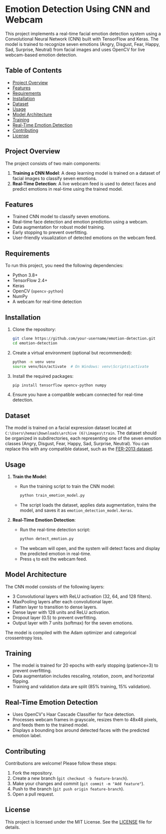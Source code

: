 # Emotion Detection Using CNN and Webcam

This project implements a real-time facial emotion detection system using a Convolutional Neural Network (CNN) built with TensorFlow and Keras. The model is trained to recognize seven emotions (Angry, Disgust, Fear, Happy, Sad, Surprise, Neutral) from facial images and uses OpenCV for live webcam-based emotion detection.

## Table of Contents
- [Project Overview](#project-overview)
- [Features](#features)
- [Requirements](#requirements)
- [Installation](#installation)
- [Dataset](#dataset)
- [Usage](#usage)
- [Model Architecture](#model-architecture)
- [Training](#training)
- [Real-Time Emotion Detection](#real-time-emotion-detection)
- [Contributing](#contributing)
- [License](#license)

## Project Overview
The project consists of two main components:
1. **Training a CNN Model**: A deep learning model is trained on a dataset of facial images to classify seven emotions.
2. **Real-Time Detection**: A live webcam feed is used to detect faces and predict emotions in real-time using the trained model.

## Features
- Trained CNN model to classify seven emotions.
- Real-time face detection and emotion prediction using a webcam.
- Data augmentation for robust model training.
- Early stopping to prevent overfitting.
- User-friendly visualization of detected emotions on the webcam feed.

## Requirements
To run this project, you need the following dependencies:
- Python 3.8+
- TensorFlow 2.4+
- Keras
- OpenCV (`opencv-python`)
- NumPy
- A webcam for real-time detection

## Installation
1. Clone the repository:
   ```bash
   git clone https://github.com/your-username/emotion-detection.git
   cd emotion-detection
   ```

2. Create a virtual environment (optional but recommended):
   ```bash
   python -m venv venv
   source venv/bin/activate  # On Windows: venv\Scripts\activate
   ```

3. Install the required packages:
   ```bash
   pip install tensorflow opencv-python numpy
   ```

4. Ensure you have a compatible webcam connected for real-time detection.

## Dataset
The model is trained on a facial expression dataset located at `C:\Users\hemas\Downloads\archive (6)\images\train`. The dataset should be organized in subdirectories, each representing one of the seven emotion classes (Angry, Disgust, Fear, Happy, Sad, Surprise, Neutral). You can replace this with any compatible dataset, such as the [FER-2013 dataset](https://www.kaggle.com/datasets/msambare/fer2013).

## Usage
1. **Train the Model**:
   - Run the training script to train the CNN model:
     ```bash
     python train_emotion_model.py
     ```
   - The script loads the dataset, applies data augmentation, trains the model, and saves it as `emotion_detection_model.keras`.

2. **Real-Time Emotion Detection**:
   - Run the real-time detection script:
     ```bash
     python detect_emotion.py
     ```
   - The webcam will open, and the system will detect faces and display the predicted emotion in real-time.
   - Press `q` to exit the webcam feed.

## Model Architecture
The CNN model consists of the following layers:
- 3 Convolutional layers with ReLU activation (32, 64, and 128 filters).
- MaxPooling layers after each convolutional layer.
- Flatten layer to transition to dense layers.
- Dense layer with 128 units and ReLU activation.
- Dropout layer (0.5) to prevent overfitting.
- Output layer with 7 units (softmax) for the seven emotions.

The model is compiled with the Adam optimizer and categorical crossentropy loss.

## Training
- The model is trained for 20 epochs with early stopping (patience=3) to prevent overfitting.
- Data augmentation includes rescaling, rotation, zoom, and horizontal flipping.
- Training and validation data are split (85% training, 15% validation).

## Real-Time Emotion Detection
- Uses OpenCV's Haar Cascade Classifier for face detection.
- Processes webcam frames in grayscale, resizes them to 48x48 pixels, and feeds them to the trained model.
- Displays a bounding box around detected faces with the predicted emotion label.

## Contributing
Contributions are welcome! Please follow these steps:
1. Fork the repository.
2. Create a new branch (`git checkout -b feature-branch`).
3. Make your changes and commit (`git commit -m "Add feature"`).
4. Push to the branch (`git push origin feature-branch`).
5. Open a pull request.

## License
This project is licensed under the MIT License. See the [LICENSE](LICENSE) file for details.